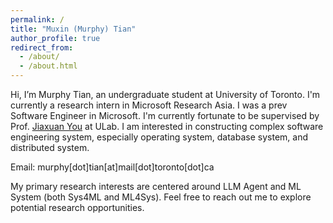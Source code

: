 ```yaml
---
permalink: /
title: "Muxin (Murphy) Tian"
author_profile: true
redirect_from: 
  - /about/
  - /about.html
---
```

Hi, I’m Murphy Tian, an undergraduate student at University of Toronto. I'm
currently a research intern in Microsoft Research Asia. I was a prev Software Engineer in Microsoft. I'm currently fortunate to be supervised by Prof. [Jiaxuan You](https://cs.stanford.edu/people/jiaxuan/) at ULab.
I am interested in constructing complex software engineering system, especially operating system, database system, and distributed system.

Email: murphy[dot]tian[at]mail[dot]toronto[dot]ca

My primary research interests are centered around LLM Agent and ML System (both Sys4ML and ML4Sys). Feel free to reach out me to explore potential research opportunities.
